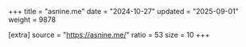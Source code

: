 +++
title = "asnine.me"
date = "2024-10-27"
updated = "2025-09-01"
weight = 9878

[extra]
source = "https://asnine.me/"
ratio = 53
size = 10
+++
